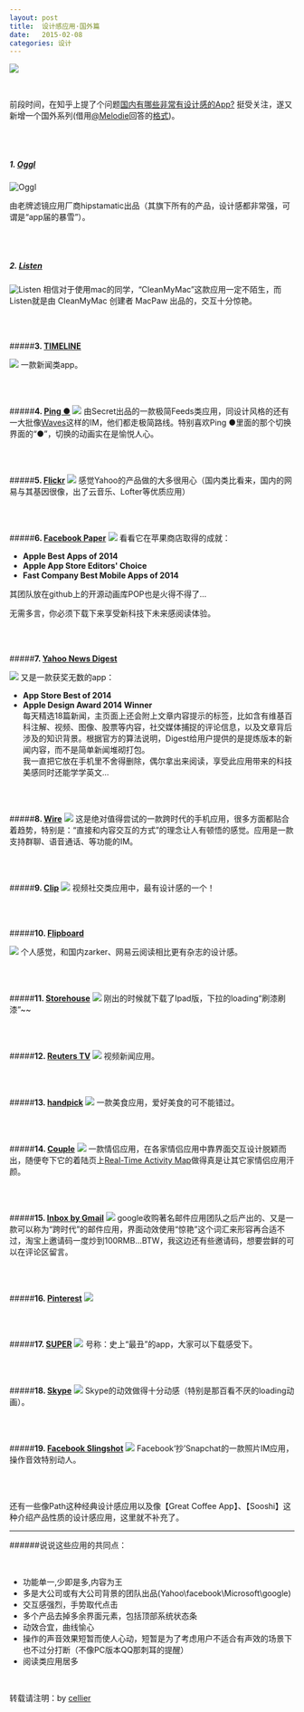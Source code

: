 ```yaml
---
layout: post
title:  设计感应用·国外篇
date:   2015-02-08 
categories: 设计
---
```


![](http://img.ui.cn/data/file/4/4/4/185444.png)

<!-- more -->


<br>

前段时间，在知乎上提了个问题[国内有哪些非常有设计感的App?](http://www.zhihu.com/question/27475550)
挺受关注，遂又新增一个国外系列(借用[@Melodie](http://www.zhihu.com/people/melodie728)回答的[格式](http://www.zhihu.com/question/27475550/answer/38611416))。



<br>
<br>

##### <b>1. [Oggl](http://hipstamatic.com/oggl/) </b>

![Oggl](http://img.ui.cn/data/file/2/1/4/185412.png)

由老牌滤镜应用厂商hipstamatic出品（其旗下所有的产品，设计感都非常强，可谓是“app届的暴雪”）。


<br>
<br>


##### <b>2. [Listen](http://macpaw.com/listen)</b>
![Listen](http://img.ui.cn/data/file/3/1/4/185413.png)
相信对于使用mac的同学，“CleanMyMac”这款应用一定不陌生，而Listen就是由 CleanMyMac 创建者 MacPaw 出品的，交互十分惊艳。

<br>
<br>

#####<b>3. [TIMELINE](http://timeline.com)</b>

![](http://img.ui.cn/data/file/4/1/4/185414.png)
一款新闻类app。


<br>
<br>

#####<b>4. [Ping ●](http://iamping.com)</b>
![](http://img.ui.cn/data/file/1/1/4/185411.png)
由Secret出品的一款极简Feeds类应用，同设计风格的还有一大批像[Waves](http://www.waved.io)这样的IM，他们都走极简路线。特别喜欢Ping ●里面的那个切换界面的“●”，切换的动画实在是愉悦人心。

<br>
<br>

#####<b>5. [Flickr](https://www.flickr.com/#section-1)</b>
![](http://img.ui.cn/data/file/5/1/4/185415.png)
感觉Yahoo的产品做的大多很用心（国内类比看来，国内的网易与其基因很像，出了云音乐、Lofter等优质应用）

<br>
<br>

#####<b>6. [Facebook Paper](https://www.facebook.com/paper)</b>
![](http://img.ui.cn/data/file/6/1/4/185416.png)
看看它在苹果商店取得的成就：<br>
- <b>Apple Best Apps of 2014</b><br>
- <b>Apple App Store Editors' Choice</b><br>
- <b>Fast Company Best Mobile Apps of 2014</b><br>

其团队放在github上的开源动画库POP也是火得不得了...<br>

无需多言，你必须下载下来享受新科技下未来感阅读体验。

<br>
<br>

#####<b>7. [Yahoo News Digest](https://mobile.yahoo.com/newsdigest)</b>

![](http://img.ui.cn/data/file/7/1/4/185417.png)
又是一款获奖无数的app：<br>
- <b>App Store Best of 2014 </b><br>
- <b>Apple Design Award 2014 Winner</b><br>
每天精选18篇新闻，主页面上还会附上文章内容提示的标签，比如含有维基百科注解、视频、图像、股票等内容，社交媒体捕捉的评论信息，以及文章背后涉及的知识背景。根据官方的算法说明，Digest给用户提供的是提炼版本的新闻内容，而不是简单新闻堆砌打包。</br>
我一直把它放在手机里不舍得删除，偶尔拿出来阅读，享受此应用带来的科技美感同时还能学学英文...

<br>
<br>

#####<b>8. [Wire](https://www.wire.com/)</b>
![](http://img.ui.cn/data/file/8/1/4/185418.png)
这是绝对值得尝试的一款跨时代的手机应用，很多方面都贴合着趋势，特别是：“直接和内容交互的方式”的理念让人有顿悟的感觉。应用是一款支持群聊、语音通话、等功能的IM。

<br>
<br>

#####<b>9. [Clip](https://clipapp.co/)</b>
![](http://img.ui.cn/data/file/9/1/4/185419.png)
视频社交类应用中，最有设计感的一个！

<br>
<br>

#####<b>10. [Flipboard](https://about.flipboard.com/)</b>

![](http://img.ui.cn/data/file/0/2/4/185420.png)
个人感觉，和国内zarker、网易云阅读相比更有杂志的设计感。

<br>
<br>

#####<b>11. [Storehouse](https://www.storehouse.co/)</b>
![](http://img.ui.cn/data/file/1/2/4/185421.png)
刚出的时候就下载了Ipad版，下拉的loading“刷漆刷漆”~~

<br>
<br>

#####<b>12. [Reuters TV](http://www.reuters.tv/)</b>
![](http://img.ui.cn/data/file/2/2/4/185422.png)
视频新闻应用。

<br>
<br>

#####<b>13. [handpick](http://handpick.com/)</b>
![](http://img.ui.cn/data/file/3/2/4/185423.png)
一款美食应用，爱好美食的可不能错过。

<br>
<br>

#####<b>14. [Couple](https://couple.me/)</b>
![](http://img.ui.cn/data/file/4/2/4/185424.png)
一款情侣应用，在各家情侣应用中靠界面交互设计脱颖而出，随便夸下它的着陆页上[Real-Time Activity Map](https://map.couple.me)做得真是让其它家情侣应用汗颜。

<br>
<br>

#####<b>15. [Inbox by Gmail](http://www.google.com/inbox/)</b>
![](http://img.ui.cn/data/file/5/2/4/185425.png)
google收购著名邮件应用团队之后产出的、又是一款可以称为“跨时代”的邮件应用，界面动效使用“惊艳”这个词汇来形容再合适不过，淘宝上邀请码一度炒到100RMB...BTW，我这边还有些邀请码，想要尝鲜的可以在评论区留言。

<br>
<br>

#####<b>16. [Pinterest](https://www.pinterest.com/)</b>
![](http://img.ui.cn/data/file/6/2/4/185426.png)

<br>
<br>

#####<b>17. [SUPER](https://super.me/)</b>
![](http://img.ui.cn/data/file/7/2/4/185427.png)
号称：史上“最丑”的app，大家可以下载感受下。

<br>
<br>

#####<b>18. [Skype](http://www.skype.com/en/)</b>
![](http://img.ui.cn/data/file/8/2/4/185428.png)
Skype的动效做得十分动感（特别是那百看不厌的loading动画）。

<br>
<br>

#####<b>19. [Facebook Slingshot](http://www.sling.me/)</b>
![](http://img.ui.cn/data/file/9/2/4/185429.png)
Facebook‘抄’Snapchat的一款照片IM应用，操作音效特别动人。

<br>
<br>

还有一些像Path这种经典设计感应用以及像【Great Coffee App】、【Sooshi】这种介绍产品性质的设计感应用，这里就不补充了。

------


######说说这些应用的共同点：

<br>

- 功能单一,少即是多,内容为王
- 多是大公司或有大公司背景的团队出品(Yahoo\facebook\Microsoft\google)
- 交互感强烈，手势取代点击
- 多个产品去掉多余界面元素，包括顶部系统状态条
- 动效合宜，曲线愉心
- 操作的声音效果短暂而使人心动，短暂是为了考虑用户不适合有声效的场景下也不过分打断（不像PC版本QQ那刺耳的提醒）
- 阅读类应用居多

<br>

转载请注明：by [cellier](http://www.cellier.me)